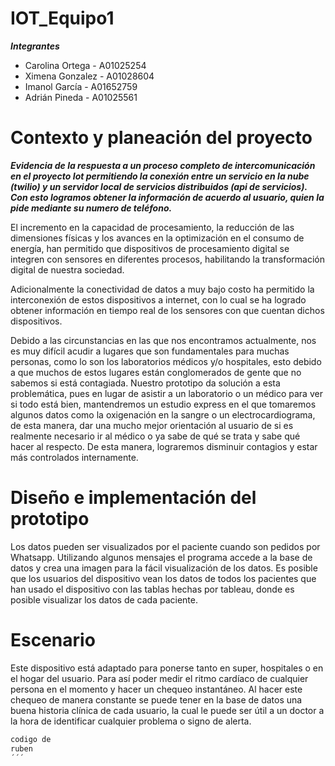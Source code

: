 # IOT_Equipo1
***Integrantes***
- Carolina Ortega - A01025254
- Ximena Gonzalez - A01028604
- Imanol García - A01652759
- Adrián Pineda - A01025561
# Contexto y planeación del proyecto
***Evidencia de la respuesta a un proceso completo de intercomunicación en el proyecto Iot permitiendo la conexión entre un servicio en la nube (twilio) y un servidor local de servicios distribuidos (api de servicios). Con esto logramos obtener la información de acuerdo al usuario, quien la pide mediante su numero de teléfono.***

El incremento en la capacidad de procesamiento, la reducción de las dimensiones físicas y los avances en la optimización en el consumo de energía, han permitido que dispositivos de procesamiento digital se integren con sensores en diferentes procesos, habilitando la transformación digital de nuestra sociedad.

Adicionalmente la conectividad de datos a muy bajo costo ha permitido la interconexión  de estos dispositivos a internet, con lo cual se ha logrado obtener información en tiempo real de los sensores con que cuentan dichos dispositivos.

Debido a las circunstancias en las que nos encontramos actualmente, nos es muy difícil acudir a lugares que son fundamentales para muchas personas, como lo son los laboratorios médicos y/o hospitales, esto debido a que muchos de estos lugares están conglomerados de gente que no sabemos si está contagiada. Nuestro prototipo da solución a esta problemática, pues en lugar de asistir a un laboratorio o un médico para ver si todo está bien, mantendremos un estudio express en el que tomaremos algunos datos como la oxigenación en la sangre o un electrocardiograma, de esta manera, dar una mucho mejor orientación al usuario de si es realmente necesario ir al médico o ya sabe de qué se trata y sabe qué hacer al respecto. 
De esta manera, lograremos disminuir contagios y estar más controlados internamente. 

# Diseño e implementación del prototipo
Los datos pueden ser visualizados por el paciente cuando son pedidos por Whatsapp. Utilizando algunos mensajes el programa accede a la base de datos y crea una imagen para la fácil visualización de los datos. Es posible que los usuarios del dispositivo vean los datos de todos los pacientes que han usado el dispositivo con las tablas hechas por tableau, donde es posible visualizar los datos de cada paciente.

# Escenario
Este dispositivo está adaptado para ponerse tanto en super, hospitales o en el hogar del usuario. Para así poder medir el ritmo cardíaco de cualquier persona en el momento y hacer un chequeo instantáneo. Al hacer este chequeo de manera constante se puede tener en la base de datos una buena historia clínica de cada usuario, la cual le puede ser útil a un doctor a la hora de identificar cualquier problema o signo de alerta.

```def python
codigo de 
ruben
´´´
